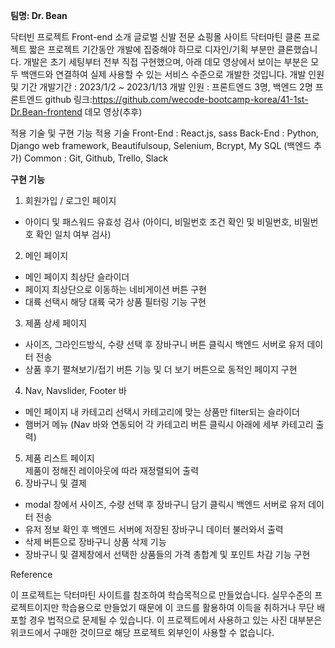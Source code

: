 **팀명: Dr. Bean**

닥터빈 프로젝트 Front-end 소개
글로벌 신발 전문 쇼핑몰 사이트 닥터마틴 클론 프로젝트
짧은 프로젝트 기간동안 개발에 집중해야 하므로 디자인/기획 부분만 클론했습니다.
개발은 초기 세팅부터 전부 직접 구현했으며, 아래 데모 영상에서 보이는 부분은 모두 백앤드와 연결하여 실제 사용할 수 있는 서비스 수준으로 개발한 것입니다.
개발 인원 및 기간
개발기간 : 2023/1/2 ~ 2023/1/13
개발 인원 : 프론트엔드 3명, 백엔드 2명
프론트엔드 github 링크:https://github.com/wecode-bootcamp-korea/41-1st-Dr.Bean-frontend
데모 영상(추후)


적용 기술 및 구현 기능
적용 기술
Front-End : React.js, sass
Back-End : Python, Django web framework, Beautifulsoup, Selenium, Bcrypt, My SQL (백엔드 추가)
Common : Git, Github, Trello, Slack

**구현 기능**

1. 회원가입 / 로그인 페이지  
- 아이디 및 패스워드 유효성 검사 (아이디, 비밀번호 조건 확인 및 비밀번호, 비밀번호 확인 일치 여부 검사)
2. 메인 페이지
- 메인 페이지 최상단 슬라이더
- 페이지 최상단으로 이동하는 네비게이션 버튼 구현
- 대륙 선택시 해당 대륙 국가 상품 필터링 기능 구현
3. 제품 상세 페이지  
- 사이즈, 그라인드방식, 수량 선택 후 장바구니 버튼 클릭시 백엔드 서버로 유저 데이터 전송
- 상품 후기 펼쳐보기/접기 버튼 기능 및 더 보기 버튼으로 동적인 페이지 구현
4. Nav, Navslider, Footer 바
- 메인 페이지 내 카테고리 선택시 카테고리에 맞는 상품만 filter되는 슬라이더
- 햄버거 메뉴 (Nav 바와 연동되어 각 카테고리 버튼 클릭시 아래에 세부 카테고리 출력)
5. 제품 리스트 페이지  
제품이 정해진 레이아웃에 따라 재정렬되어 출력
6. 장바구니 및 결제
- modal 창에서 사이즈, 수량 선택 후 장바구니 담기 클릭시 백엔드 서버로 유저 데이터 전송
- 유저 정보 확인 후 백엔드 서버에 저장된 장바구니 데이터 불러와서 출력
- 삭제 버튼으로 장바구니 상품 삭제 기능
- 장바구니 및 결제창에서 선택한 상품들의 가격 총합계 및 포인트 차감 기능 구현

Reference

이 프로젝트는 닥터마틴 사이트를 참조하여 학습목적으로 만들었습니다.
실무수준의 프로젝트이지만 학습용으로 만들었기 때문에 이 코드를 활용하여 이득을 취하거나 무단 배포할 경우 법적으로 문제될 수 있습니다.
이 프로젝트에서 사용하고 있는 사진 대부분은 위코드에서 구매한 것이므로 해당 프로젝트 외부인이 사용할 수 없습니다.
